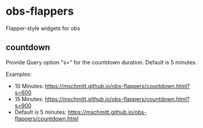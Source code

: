 # obs-flappers

Flapper-style widgets for obs

## countdown

Provide Query option "s=" for the countdown duration. Default is 5 minutes.

Examples:
* 10 Minutes: https://mschmitt.github.io/obs-flappers/countdown.html?s=600
* 15 Minutes: https://mschmitt.github.io/obs-flappers/countdown.html?s=900
* Default is 5 minutes: https://mschmitt.github.io/obs-flappers/countdown.html

